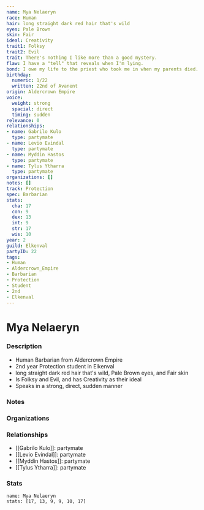 ```yaml
---
name: Mya Nelaeryn
race: Human
hair: long straight dark red hair that's wild
eyes: Pale Brown
skin: Fair
ideal: Creativity
trait1: Folksy
trait2: Evil
trait: There's nothing I like more than a good mystery.
flaw: I have a "tell" that reveals when I'm lying.
bond: I owe my life to the priest who took me in when my parents died.
birthday:
  numeric: 1/22
  written: 22nd of Avanent
origin: Aldercrown Empire
voice:
  weight: strong
  spacial: direct
  timing: sudden
relevance: 0
relationships:
- name: Gabrilo Kulo
  type: partymate
- name: Levio Evindal
  type: partymate
- name: Myddin Hastos
  type: partymate
- name: Tylus Ytharra
  type: partymate
organizations: []
notes: []
track: Protection
spec: Barbarian
stats:
  cha: 17
  con: 9
  dex: 13
  int: 9
  str: 17
  wis: 10
year: 2
guild: Elkenval
partyID: 22
tags:
- Human
- Aldercrown_Empire
- Barbarian
- Protection
- Student
- 2nd
- Elkenval
---
```

# Mya Nelaeryn
### Description
- Human Barbarian from Aldercrown Empire
- 2nd year Protection student in Elkenval
- long straight dark red hair that's wild, Pale Brown eyes, and Fair skin
- Is Folksy and Evil, and has Creativity as their ideal
- Speaks in a strong, direct, sudden manner

### Notes

### Organizations

### Relationships
- [[Gabrilo Kulo]]: partymate
- [[Levio Evindal]]: partymate
- [[Myddin Hastos]]: partymate
- [[Tylus Ytharra]]: partymate

### Stats
```statblock
name: Mya Nelaeryn
stats: [17, 13, 9, 9, 10, 17]
```